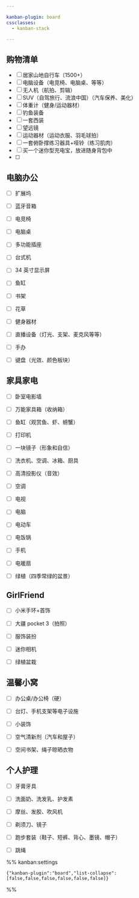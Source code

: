 ```yaml
---

kanban-plugin: board
cssclasses:
  - kanban-stack

---
```


## 购物清单

- [ ] 居家山地自行车（1500+）
- [ ] 电脑设备（电竞椅、电脑桌、等等）
- [ ] 无人机（航拍、剪辑）
- [ ] SUV（自驾旅行、流浪中国）（汽车保养、美化）
- [ ] 体重计（健身/运动器材）
- [ ] 钓鱼装备
- [ ] 一套西装
- [ ] 望远镜
- [ ] 运动器材（运动衣服、羽毛球拍）
- [ ] 一套俯卧撑练习器具+哑铃（练习肌肉）
- [ ] 买一个迷你型充电宝，放进随身背包中
- [ ] 


## 电脑办公

- [ ] 扩展坞
- [ ] 蓝牙音箱
- [ ] 电竞椅
- [ ] 电脑桌
- [ ] 多功能插座
- [ ] 台式机
- [ ] 34 英寸显示屏
- [ ] 鱼缸
- [ ] 书架
- [ ] 花草
- [ ] 健身器材
- [ ] 直播设备（灯光、支架、麦克风等等）
- [ ] 手办
- [ ] 键盘（光效、颜色板块）


## 家具家电

- [ ] 卧室电影墙
- [ ] 万能家具箱（收纳箱）
- [ ] 鱼缸（观赏鱼、虾、螃蟹）
- [ ] 打印机
- [ ] 一块镜子（形象和自信）
- [ ] 洗衣机、空调、冰箱、厨具
- [ ] 高清投影仪（音效）
- [ ] 空调
- [ ] 电视
- [ ] 电脑
- [ ] 电动车
- [ ] 电饭锅
- [ ] 手机
- [ ] 电暖扇
- [ ] 绿植（四季常绿的盆景）


## GirlFriend

- [ ] 小米手环+首饰
- [ ] 大疆 pocket 3（拍照）
- [ ] 服饰装扮
- [ ] 迷你相机
- [ ] 绿植盆栽


## 温馨小窝

- [ ] 办公桌/办公椅（硬）
- [ ] 台灯、手机支架等电子设施
- [ ] 小装饰
- [ ] 空气清新剂（汽车和屋子）
- [ ] 空间书架、绳子晾晒衣物


## 个人护理

- [ ] 牙膏牙具
- [ ] 洗面奶、洗发乳、护发素
- [ ] 摩丝、发胶、吹风机
- [ ] 剃须刀、镜子
- [ ] 跑步套装（鞋子、短裤、背心、墨镜、帽子）
- [ ] 跳绳




%% kanban:settings
```
{"kanban-plugin":"board","list-collapse":[false,false,false,false,false,false]}
```
%%